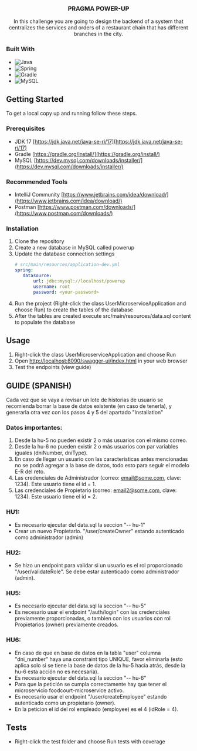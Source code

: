 <br />
<div align="center">
<h3 align="center">PRAGMA POWER-UP</h3>
  <p align="center">
    In this challenge you are going to design the backend of a system that centralizes the services and orders of a restaurant chain that has different branches in the city.
  </p>
</div>

### Built With

* ![Java](https://img.shields.io/badge/java-%23ED8B00.svg?style=for-the-badge&logo=java&logoColor=white)
* ![Spring](https://img.shields.io/badge/Spring-6DB33F?style=for-the-badge&logo=spring&logoColor=white)
* ![Gradle](https://img.shields.io/badge/Gradle-02303A.svg?style=for-the-badge&logo=Gradle&logoColor=white)
* ![MySQL](https://img.shields.io/badge/MySQL-00000F?style=for-the-badge&logo=mysql&logoColor=white)


<!-- GETTING STARTED -->
## Getting Started

To get a local copy up and running follow these steps.

### Prerequisites

* JDK 17 [https://jdk.java.net/java-se-ri/17](https://jdk.java.net/java-se-ri/17)
* Gradle [https://gradle.org/install/](https://gradle.org/install/)
* MySQL [https://dev.mysql.com/downloads/installer/](https://dev.mysql.com/downloads/installer/)

### Recommended Tools
* IntelliJ Community [https://www.jetbrains.com/idea/download/](https://www.jetbrains.com/idea/download/)
* Postman [https://www.postman.com/downloads/](https://www.postman.com/downloads/)

### Installation

1. Clone the repository
2. Create a new database in MySQL called powerup
3. Update the database connection settings
   ```yml
   # src/main/resources/application-dev.yml
   spring:
      datasource:
          url: jdbc:mysql://localhost/powerup
          username: root
          password: <your-password>
   ```
5. Run the project (Right-click the class UserMicroserviceApplication and choose Run) to create the tables of the database
6. After the tables are created execute src/main/resources/data.sql content to populate the database


<!-- USAGE -->
## Usage

1. Right-click the class UserMicroserviceApplication and choose Run
2. Open [http://localhost:8090/swagger-ui/index.html](http://localhost:8090/swagger-ui/index.html) in your web browser
3. Test the endpoints (view guide)

<!-- GUIDE -->
## GUIDE (SPANISH)
Cada vez que se vaya a revisar un lote de historias de usuario se recomienda borrar la base de datos existente (en caso de tenerla), y generarla otra vez con los pasos 4 y 5 del apartado "Installation"

### Datos importantes: 
1. Desde la hu-5 no pueden existir 2 o más usuarios con el mismo correo. 
2. Desde la hu-6 no pueden existir 2 o más usuarios con par variables iguales (dniNumber, dniType).
3. En caso de llegar un usuario con las caracteristicas antes mencionadas no se podrá agregar a la base de datos, todo esto para seguir el modelo E-R del reto.
4. Las credenciales de Administrador (correo: email@some.com, clave: 1234). Este usuario tiene el id = 1.
5. Las credenciales de Propietario (correo: email2@some.com, clave: 1234). Este usuario tiene el id = 2.

### HU1: 
+ Es necesario ejecutar del data.sql la seccion "-- hu-1"
+ Crear un nuevo Propietario. "/user/createOwner" estando autenticado como administrador (admin)
### HU2: 
+ Se hizo un endpoint para validar si un usuario es el rol proporcionado "/user/validateRole". Se debe estar autenticado como administrador (admin).
### HU5:
+ Es necesario ejecutar del data.sql la seccion "-- hu-5"
+ Es necesario usar el endpoint "/auth/login" con las credenciales previamente proporcionadas, o tambien con los usuarios con rol Propietarios (owner) previamente creados.
### HU6:
+ En caso de que en base de datos en la tabla "user" columna "dni_number" haya una constraint tipo UNIQUE, favor eliminarla (esto aplica solo si se tiene la base de datos de la hu-5 hacia atrás, desde la hu-6 esta acción no es necesaria).
+ Es necesario ejecutar del data.sql la seccion "-- hu-6"
+ Para que la petición se cumpla correctamente hay que tener el microservicio foodcourt-microservice activo.
+ Es necesario usar el endpoint "/user/createEmployee" estando autenticado como un propietario (owner).
+ En la peticion el id del rol empleado (employee) es el 4 (idRole = 4).

<!-- ROADMAP -->
## Tests

- Right-click the test folder and choose Run tests with coverage
